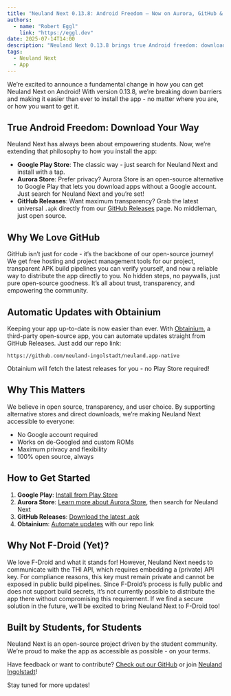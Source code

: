 ```yaml
---
title: "Neuland Next 0.13.8: Android Freedom – Now on Aurora, GitHub & Beyond!"
authors:
  - name: "Robert Eggl"
    link: "https://eggl.dev"
date: 2025-07-14T14:00
description: "Neuland Next 0.13.8 brings true Android freedom: download from Google Play, Aurora Store, or GitHub Releases. No Google account required!"
tags:
  - Neuland Next
  - App
---
```


We’re excited to announce a fundamental change in how you can get Neuland Next on Android! With version 0.13.8, we’re breaking down barriers and making it easier than ever to install the app - no matter where you are, or how you want to get it.

## True Android Freedom: Download Your Way

Neuland Next has always been about empowering students. Now, we’re extending that philosophy to how you install the app:

- **Google Play Store**: The classic way - just search for Neuland Next and install with a tap.
- **Aurora Store**: Prefer privacy? Aurora Store is an open-source alternative to Google Play that lets you download apps without a Google account. Just search for Neuland Next and you’re set!
- **GitHub Releases**: Want maximum transparency? Grab the latest universal `.apk` directly from our [GitHub Releases](https://github.com/neuland-ingolstadt/neuland.app-native/releases) page. No middleman, just open source.

## Why We Love GitHub

GitHub isn’t just for code - it’s the backbone of our open-source journey!
We get free hosting and project management tools for our project, transparent APK build pipelines you can verify yourself, and now a reliable way to distribute the app directly to you.
No hidden steps, no paywalls, just pure open-source goodness. It’s all about trust, transparency, and empowering the community.

## Automatic Updates with Obtainium

Keeping your app up-to-date is now easier than ever. With [Obtainium](https://github.com/ImranR98/Obtainium), a third-party open-source app, you can automate updates straight from GitHub Releases. Just add our repo link:

```
https://github.com/neuland-ingolstadt/neuland.app-native
```

Obtainium will fetch the latest releases for you - no Play Store required!

## Why This Matters

We believe in open source, transparency, and user choice. By supporting alternative stores and direct downloads, we’re making Neuland Next accessible to everyone:

- No Google account required
- Works on de-Googled and custom ROMs
- Maximum privacy and flexibility
- 100% open source, always

## How to Get Started

1. **Google Play**: [Install from Play Store](https://play.google.com/store/apps/details?id=app.neuland)
2. **Aurora Store**: [Learn more about Aurora Store](https://auroraoss.com/), then search for Neuland Next
3. **GitHub Releases**: [Download the latest .apk](https://github.com/neuland-ingolstadt/neuland.app-native/releases)
4. **Obtainium**: [Automate updates](https://github.com/ImranR98/Obtainium) with our repo link

## Why Not F-Droid (Yet)?

We love F-Droid and what it stands for! However, Neuland Next needs to communicate with the THI API, which requires embedding a (private) API key.
For compliance reasons, this key must remain private and cannot be exposed in public build pipelines.
Since F-Droid’s process is fully public and does not support build secrets, it’s not currently possible to distribute the app there without compromising this requirement.
If we find a secure solution in the future, we’ll be excited to bring Neuland Next to F-Droid too!

## Built by Students, for Students

Neuland Next is an open-source project driven by the student community. We’re proud to make the app as accessible as possible - on your terms.

Have feedback or want to contribute? [Check out our GitHub](https://github.com/neuland-ingolstadt/neuland.app-native) or join [Neuland Ingolstadt](https://neuland-ingolstadt.de)!

Stay tuned for more updates!

